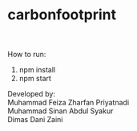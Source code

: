 # carbonfootprint
<br><br>
How to run:
<br>
1. npm install
2. npm start <br>

Developed by: <br>
Muhammad Feiza Zharfan Priyatnadi <br>
Muhammad Sinan Abdul Syakur <br>
Dimas Dani Zaini
